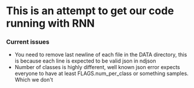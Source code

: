 # This is an attempt to get our code running with RNN



### Current issues
- You need to remove last newline of each file in the DATA directory, this is because each line is expected to be valid json in ndjson
- Number of classes is highly different, well known json error expects everyone to have at least FLAGS.num_per_class or something samples. Which we don't


